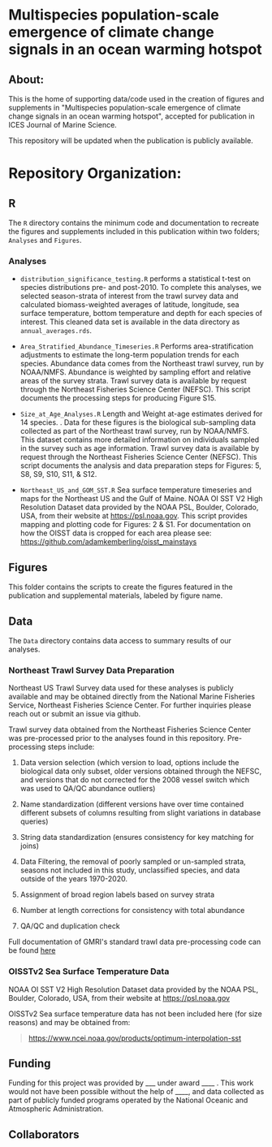# Multispecies population-scale emergence of climate change signals in an ocean warming hotspot

## About:

This is the home of supporting data/code used in the creation of figures and supplements in "Multispecies population-scale emergence of climate change signals in an ocean warming hotspot", accepted for publication in ICES Journal of Marine Science.

This repository will be updated when the publication is publicly available.

# Repository Organization:


## R

The `R` directory contains the minimum code and documentation to recreate the figures and supplements included in this publication within two folders; `Analyses` and `Figures`.

### Analyses

 -   `distribution_significance_testing.R` performs a statistical t-test on species distributions pre- and post-2010. To complete this analyses, we selected season-strata of interest from the trawl survey data and calculated biomass-weighted averages of latitude, longitude, sea surface temperature, bottom temperature and depth for each species of interest. This cleaned data set is available in the data directory as `annual_averages.rds`.
 
 -   `Area_Stratified_Abundance_Timeseries.R` Performs area-stratification adjustments to estimate the long-term population trends for each species. Abundance data comes from the Northeast trawl survey, run by NOAA/NMFS. Abundance is weighted by sampling effort and relative areas of the survey strata. Trawl survey data is available by request through the Northeast Fisheries Science Center (NEFSC). This script documents the processing steps for producing Figure S15.

 - `Size_at_Age_Analyses.R` Length and Weight at-age estimates derived for 14 species. . Data for these figures is the biological sub-sampling data collected as part of the Northeast trawl survey, run by NOAA/NMFS. This dataset contains more detailed information on individuals sampled in the survey such as age information. Trawl survey data is available by request through the Northeast Fisheries Science Center (NEFSC). This script documents the analysis and data preparation steps for Figures: 5, S8, S9, S10, S11, & S12.
 
  - `Northeast_US_and_GOM_SST.R` Sea surface temperature timeseries and maps for the Northeast US and the Gulf of Maine. NOAA OI SST V2 High Resolution Dataset data provided by the NOAA PSL, Boulder, Colorado, USA, from their website at https://psl.noaa.gov. This script provides mapping and plotting code for Figures: 2 & S1. For documentation on how the OISST data is cropped for each area please see: https://github.com/adamkemberling/oisst_mainstays


## Figures

This folder contains the scripts to create the figures featured in the publication and supplemental materials, labeled by figure name.

## Data

The `Data` directory contains data access to summary results of our analyses.



### Northeast Trawl Survey Data Preparation

Northeast US Trawl Survey data used for these analyses is publicly available and may be obtained directly from the National Marine Fisheries Service, Northeast Fisheries Science Center. For further inquiries please reach out or submit an issue via github.

Trawl survey data obtained from the Northeast Fisheries Science Center was pre-processed prior to the analyses found in this repository. Pre-processing steps include:

 1. Data version selection (which version to load, options include the biological data only subset, older versions obtained through the NEFSC, and versions that do not corrected for the 2008 vessel switch which was used to QA/QC abundance outliers)
 
 2. Name standardization (different versions have over time contained different subsets of columns resulting from slight variations in database queries)
 
 3. String data standardization (ensures consistency for key matching for joins)
 
 4. Data Filtering, the removal of poorly sampled or un-sampled strata, seasons not included in this study, unclassified species, and data outside of the years 1970-2020.
 
 5. Assignment of broad region labels based on survey strata
 
 6. Number at length corrections for consistency with total abundance
 
 7. QA/QC and duplication check
 
Full documentation of GMRI's standard trawl data pre-processing code can be found [here](https://adamkemberling.github.io/nefsc_trawl/01_Survdat_Standard_Cleanup.html)

### OISSTv2 Sea Surface Temperature Data

NOAA OI SST V2 High Resolution Dataset data provided by the NOAA PSL, Boulder, Colorado, USA, from their website at https://psl.noaa.gov 

OISSTv2 Sea surface temperature data has not been included here (for size reasons) and may be obtained from:    
> <https://www.ncei.noaa.gov/products/optimum-interpolation-sst> 






## Funding

Funding for this project was provided by ___ under award ____ .  This work would not have been possible without the help of ____, and data collected as part of publicly funded programs operated by the National Oceanic and Atmospheric Administration.

## Collaborators
